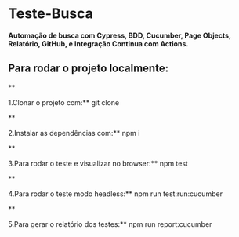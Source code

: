 # Teste-Busca
**Automação de busca com Cypress, BDD, Cucumber, Page Objects, Relatório, GitHub, e Integração Continua com Actions.**


## Para rodar o projeto localmente:
** <p> 1.Clonar o projeto com:** git clone</p>
** <p> 2.Instalar as dependências com:** npm i</p>
** <p> 3.Para rodar o teste e visualizar no browser:** npm test</p>
** <p> 4.Para rodar o teste modo headless:** npm run test:run:cucumber</p>
** <p> 5.Para gerar o relatório dos testes:** npm run report:cucumber</p>
